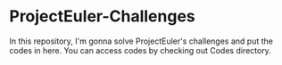 # ProjectEuler-Challenges
In this repository, I'm gonna solve ProjectEuler's challenges and put the codes in here.
You can access codes by checking out Codes directory.
